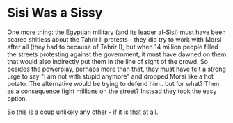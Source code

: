 # Sisi Was a Sissy

One more thing: the Egyptian military (and its leader al-Sisi) must have been scared shitless about the Tahrir II protests - they did try to work with Morsi after all (they had to because of Tahrir I), but when 14 million people filled the streets protesting against the government, it must have dawned on them that would also indirectly put them in the line of sight of the crowd. So besides the powerplay, perhaps more than that, they must have felt a strong urge to say "I am not with stupid anymore" and dropped Morsi like a hot potato. The alternative would be trying to defend him.. but for what? Then as a consequence fight millions on the street? Instead they took the easy option.

So this is a coup unlikely any other - if it is that at all.
















